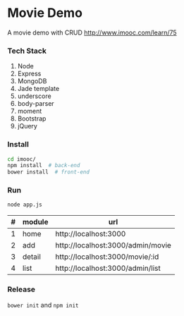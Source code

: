 # Movie Demo
A movie demo with CRUD
http://www.imooc.com/learn/75

### Tech Stack
1. Node
2. Express
3. MongoDB
4. Jade template
5. underscore
6. body-parser
7. moment
8. Bootstrap
9. jQuery

### Install
```bash
cd imooc/
npm install  # back-end
bower install  # front-end
```

### Run
```bash
node app.js
```
|#|module|url|
|---|---|---|
|1|home|http://localhost:3000
|2|add|http://localhost:3000/admin/movie
|3|detail|http://localhost:3000/movie/:id
|4|list|http://localhost:3000/admin/list

### Release
`bower init` and `npm init`